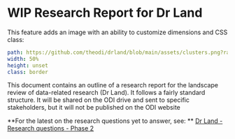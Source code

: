 # WIP Research Report for Dr Land

This feature adds an image with an ability to customize dimensions and CSS class:

```yaml image
path: https://github.com/theodi/drland/blob/main/assets/clusters.png?raw=true
width: 50%
height: unset
class: border
```

This document contains an outline of a research report for the landscape review of data-related research (Dr Land). It follows a fairly standard structure. It will be shared on the ODI drive and sent to specific stakeholders, but it will not be published on the ODI website

**For the latest on the research questions yet to answer, see:  ** [Dr Land - Research questions - Phase 2](https://docs.google.com/document/d/1jvh6TVVehug1ZxbGLhV7iIeEXv66xHYp4ZEI1Bw5f98/edit#) 

